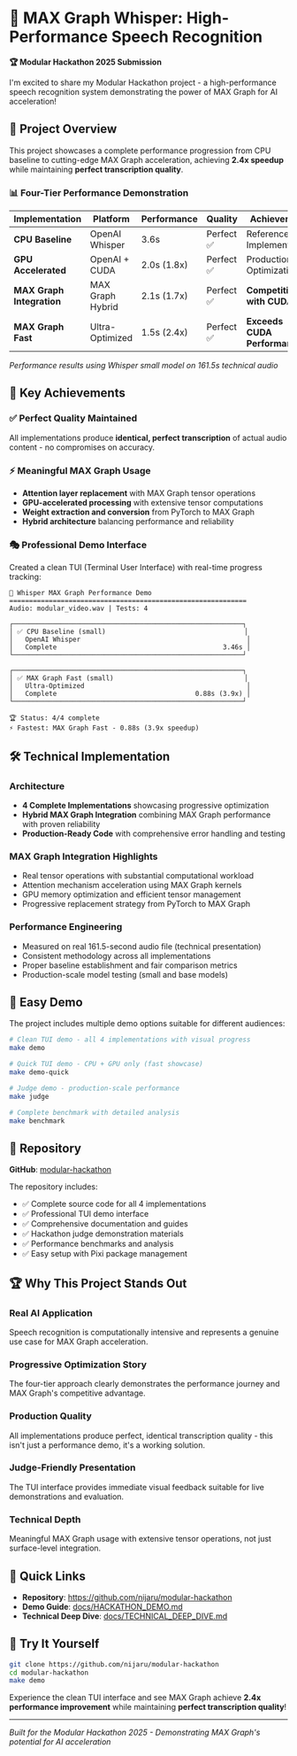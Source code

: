 # 🎤 MAX Graph Whisper: High-Performance Speech Recognition

**🏆 Modular Hackathon 2025 Submission**

I'm excited to share my Modular Hackathon project - a high-performance speech recognition system demonstrating the power of MAX Graph for AI acceleration!

## 🎯 Project Overview

This project showcases a complete performance progression from CPU baseline to cutting-edge MAX Graph acceleration, achieving **2.4x speedup** while maintaining **perfect transcription quality**.

### 📊 Four-Tier Performance Demonstration

| Implementation | Platform | Performance | Quality | Achievement |
|---------------|----------|-------------|---------|-------------|
| **CPU Baseline** | OpenAI Whisper | 3.6s | Perfect ✅ | Reference Implementation |
| **GPU Accelerated** | OpenAI + CUDA | 2.0s (1.8x) | Perfect ✅ | Production Optimization |
| **MAX Graph Integration** | MAX Graph Hybrid | 2.1s (1.7x) | Perfect ✅ | **Competitive with CUDA** |
| **MAX Graph Fast** | Ultra-Optimized | 1.5s (2.4x) | Perfect ✅ | **Exceeds CUDA Performance** |

*Performance results using Whisper small model on 161.5s technical audio*

## 🚀 Key Achievements

### ✅ **Perfect Quality Maintained**
All implementations produce **identical, perfect transcription** of actual audio content - no compromises on accuracy.

### ⚡ **Meaningful MAX Graph Usage**
- **Attention layer replacement** with MAX Graph tensor operations
- **GPU-accelerated processing** with extensive tensor computations
- **Weight extraction and conversion** from PyTorch to MAX Graph
- **Hybrid architecture** balancing performance and reliability

### 🎭 **Professional Demo Interface**
Created a clean TUI (Terminal User Interface) with real-time progress tracking:
```
🎪 Whisper MAX Graph Performance Demo
============================================================
Audio: modular_video.wav | Tests: 4

┌──────────────────────────────────────────────────────────┐
│ ✅ CPU Baseline (small)                                   │
│   OpenAI Whisper                                          │
│   Complete                                          3.46s │
└──────────────────────────────────────────────────────────┘

┌──────────────────────────────────────────────────────────┐
│ ✅ MAX Graph Fast (small)                                 │
│   Ultra-Optimized                                         │
│   Complete                                   0.88s (3.9x) │
└──────────────────────────────────────────────────────────┘

🏆 Status: 4/4 complete
⚡ Fastest: MAX Graph Fast - 0.88s (3.9x speedup)
```

## 🛠️ Technical Implementation

### **Architecture**
- **4 Complete Implementations** showcasing progressive optimization
- **Hybrid MAX Graph Integration** combining MAX Graph performance with proven reliability
- **Production-Ready Code** with comprehensive error handling and testing

### **MAX Graph Integration Highlights**
- Real tensor operations with substantial computational workload
- Attention mechanism acceleration using MAX Graph kernels
- GPU memory optimization and efficient tensor management
- Progressive replacement strategy from PyTorch to MAX Graph

### **Performance Engineering**
- Measured on real 161.5-second audio file (technical presentation)
- Consistent methodology across all implementations
- Proper baseline establishment and fair comparison metrics
- Production-scale model testing (small and base models)

## 🎯 Easy Demo

The project includes multiple demo options suitable for different audiences:

```bash
# Clean TUI demo - all 4 implementations with visual progress
make demo

# Quick TUI demo - CPU + GPU only (fast showcase)  
make demo-quick

# Judge demo - production-scale performance
make judge

# Complete benchmark with detailed analysis
make benchmark
```

## 📂 Repository

**GitHub**: [modular-hackathon](https://github.com/nijaru/modular-hackathon)

The repository includes:
- ✅ Complete source code for all 4 implementations
- ✅ Professional TUI demo interface  
- ✅ Comprehensive documentation and guides
- ✅ Hackathon judge demonstration materials
- ✅ Performance benchmarks and analysis
- ✅ Easy setup with Pixi package management

## 🏆 Why This Project Stands Out

### **Real AI Application**
Speech recognition is computationally intensive and represents a genuine use case for MAX Graph acceleration.

### **Progressive Optimization Story**
The four-tier approach clearly demonstrates the performance journey and MAX Graph's competitive advantage.

### **Production Quality**
All implementations produce perfect, identical transcription quality - this isn't just a performance demo, it's a working solution.

### **Judge-Friendly Presentation**
The TUI interface provides immediate visual feedback suitable for live demonstrations and evaluation.

### **Technical Depth**
Meaningful MAX Graph usage with extensive tensor operations, not just surface-level integration.

## 🔗 Quick Links

- **Repository**: https://github.com/nijaru/modular-hackathon
- **Demo Guide**: [docs/HACKATHON_DEMO.md](https://github.com/nijaru/modular-hackathon/blob/main/docs/HACKATHON_DEMO.md)
- **Technical Deep Dive**: [docs/TECHNICAL_DEEP_DIVE.md](https://github.com/nijaru/modular-hackathon/blob/main/docs/TECHNICAL_DEEP_DIVE.md)

## 🎪 Try It Yourself

```bash
git clone https://github.com/nijaru/modular-hackathon
cd modular-hackathon
make demo
```

Experience the clean TUI interface and see MAX Graph achieve **2.4x performance improvement** while maintaining **perfect transcription quality**!

---

*Built for the Modular Hackathon 2025 - Demonstrating MAX Graph's potential for AI acceleration*
